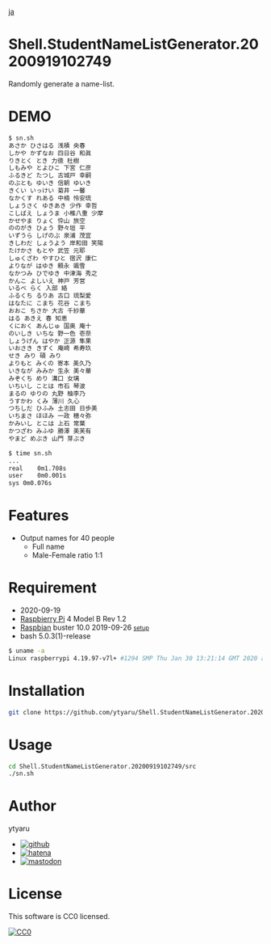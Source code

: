 [ja](./README.ja.md)

# Shell.StudentNameListGenerator.20200919102749

Randomly generate a name-list.

# DEMO

```sh
$ sn.sh
あさか ひさはる 浅積 央春
しかや かずなお 四日谷 和眞
りきとく とき 力徳 杜樹
しもみや とよひこ 下宮 仁彦
ふるきど たつし 古城戸 幸嗣
のぶとも ゆいき 信朝 ゆいき
きくい いっけい 菊井 一馨
なかくす れある 中楠 怜安琉
しょうさく ゆきあき 少作 幸哲
こしばえ しょうま 小椎八重 少摩
かせやま りょく 忰山 旅空
ののがき ひょう 野々垣 平
いずうら しげのぶ 泉浦 茂宜
きしわだ しょうよう 岸和田 笑陽
たけかさ もとや 武笠 元耶
しゅくざわ やすひと 宿沢 康仁
よりなが はゆき 頼永 颯雪
なかつみ ひでゆき 中津海 秀之
かんこ よしいえ 神戸 芳営
いるべ らく 入部 絡
ふるくち るりあ 古口 琉梨愛
はなたに こまち 花谷 こまち
おおこ ちさか 大古 千紗華
はる あきえ 春 知恵
くにおく あんじゅ 国奥 庵十
のいしき いちな 野一色 壱奈
しょうげん はやか 正源 隼果
いおさき きずく 庵崎 希寿玖
せき みり 碩 みり
よりもと みくの 寄本 美久乃
いきなが みみか 生永 美々華
みぞくち めり 溝口 女璃
いちいし ことは 市石 琴波
まるの ゆりの 丸野 柚李乃
うすかわ くみ 薄川 久心
つちしだ ひふみ 土志田 日歩美
いちまさ ほほみ 一政 穂々弥
かみいし とこは 上石 常葉
かつざわ みふゆ 勝澤 美芙有
やまど めぶき 山門 芽ぶき
```
```sh
$ time sn.sh
...
real	0m1.708s
user	0m0.001s
sys	0m0.076s
```

# Features

* Output names for 40 people
    * Full name
    * Male-Female ratio 1:1

# Requirement

* <time datetime="2020-09-19T10:27:44+0900">2020-09-19</time>
* [Raspbierry Pi](https://ja.wikipedia.org/wiki/Raspberry_Pi) 4 Model B Rev 1.2
* [Raspbian](https://ja.wikipedia.org/wiki/Raspbian) buster 10.0 2019-09-26 <small>[setup](http://ytyaru.hatenablog.com/entry/2019/12/25/222222)</small>
* bash 5.0.3(1)-release

```sh
$ uname -a
Linux raspberrypi 4.19.97-v7l+ #1294 SMP Thu Jan 30 13:21:14 GMT 2020 armv7l GNU/Linux
```

# Installation

```sh
git clone https://github.com/ytyaru/Shell.StudentNameListGenerator.20200919102749
```

# Usage

```sh
cd Shell.StudentNameListGenerator.20200919102749/src
./sn.sh
```

# Author

ytyaru

* [![github](http://www.google.com/s2/favicons?domain=github.com)](https://github.com/ytyaru "github")
* [![hatena](http://www.google.com/s2/favicons?domain=www.hatena.ne.jp)](http://ytyaru.hatenablog.com/ytyaru "hatena")
* [![mastodon](http://www.google.com/s2/favicons?domain=mstdn.jp)](https://mstdn.jp/web/accounts/233143 "mastdon")

# License

This software is CC0 licensed.

[![CC0](http://i.creativecommons.org/p/zero/1.0/88x31.png "CC0")](http://creativecommons.org/publicdomain/zero/1.0/deed.en)

